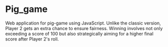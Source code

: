# Pig_game
Web application for pig-game using JavaScript. Unlike the classic version, Player 2 gets an extra chance to ensure fairness. Winning involves not only exceeding a score of 100 but also strategically aiming for a higher final score after Player 2's roll.
